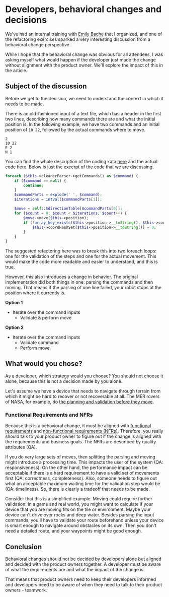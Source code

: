 # Developers, behavioral changes and decisions

We've had an internal training with [Emily Bache](https://emilybache.com/) that I organized, and one of the refactoring exercises sparked a very interesting discussion from a behavioral change perspective.

While I hope that the behavioral change was obvious for all attendees, I was asking myself what would happen if the developer just made the change without alignment with the product owner. We'll explore the impact of this in the article.

## Subject of the discussion

Before we get to the decision, we need to understand the context in which it needs to be made.

There is an old-fashioned input of a text file, which has a header in the first two lines, describing how many commands there are and what the initial position is. In the following example, we have two commands and an initial position of `10 22`, followed by the actual commands where to move.

```text
2
10 22
E 2
N 1
```

You can find the whole description of the coding kata [here](https://sammancoaching.org/kata_descriptions/office_cleaner.html) and the actual code [here](https://github.com/sammancoaching/OfficeCleaningRobot-Refactoring-Kata/blob/main/php/src/OfficeCleaner1/RobotCleaner.php#L62-L90). Below is just the excerpt of the code that we are discussing.

```php
foreach ($this->cleanerParser->getCommands() as $command) {
    if ($command == null) {
        continue;
    }
    $commandParts = explode(' ', $command);
    $iterations = intval($commandParts[1]);

    $move = self::$directionTable[$commandParts[0]];
    for ($count = 0; $count < $iterations; $count++) {
        $move->move($this->position);
        if (!array_key_exists($this->position->__toString(), $this->coordHashSet)) {
            $this->coordHashSet[$this->position->__toString()] = 0;
        }
    }
}
```

The suggested refactoring here was to break this into two foreach loops: one for the validation of the steps and one for the actual movement. This would make the code more readable and easier to understand, and this is true.

However, this also introduces a change in behavior. The original implementation did both things in one: parsing the commands and then moving. That means if the parsing of one line failed, your robot stops at the position where it currently is.

**Option 1**

* Iterate over the command inputs
  * Validate & perform move

**Option 2**

* Iterate over the command inputs
  * Validate command
  * Perform move

## What would you chose?

As a developer, which strategy would you choose? You should not choose it alone, because this is not a decision made by you alone.

Let's assume we have a device that needs to navigate through terrain from which it might be hard to recover or not recoverable at all. The MER rovers of NASA, for example, do [the planning and validation before they move](https://ntrs.nasa.gov/api/citations/20050157091/downloads/20050157091.pdf).

### Functional Requirements and NFRs

Because this is a behavioral change, it must be aligned with [functional requirements](https://en.wikipedia.org/wiki/Functional_requirement) and [non-functional requirements (NFRs)](https://en.wikipedia.org/wiki/Non-functional_requirement). Therefore, you really should talk to your product owner to figure out if the change is aligned with the requirements and business goals. The NFRs are described by quality attributes (QA).

If you do very large sets of moves, then splitting the parsing and moving might introduce a processing time. This impacts the user of the system (QA: responsiveness). On the other hand, the performance impact can be acceptable if there is a hard requirement to have a valid set of movements first (QA: correctness, completeness). Also, someone needs to figure out what an acceptable maximum waiting time for the validation step would be (QA: timeliness). So, there is clearly a tradeoff that needs to be made.

Consider that this is a simplified example. Moving could require further validation: In a game and real world, you might want to calculate if your device that you are moving fits on the tile or environment. Maybe your device can't drive over rocks and deep water. Besides parsing the input commands, you'll have to validate your route beforehand unless your device is smart enough to navigate around obstacles on its own. Then you don't need a detailed route, and your waypoints might be good enough.

## Conclusion

Behavioral changes should not be decided by developers alone but aligned and decided with the product owners together. A developer must be aware of what the requirements are and what the impact of the change is.

That means that product owners need to keep their developers informed and developers need to be aware of when they need to talk to their product owners - teamwork.

